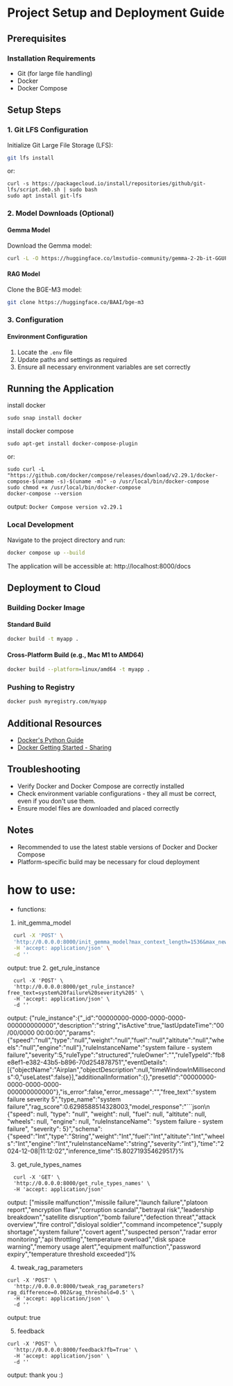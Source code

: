 
# Project Setup and Deployment Guide

## Prerequisites

### Installation Requirements
- Git (for large file handling)
- Docker
- Docker Compose

## Setup Steps

### 1. Git LFS Configuration
Initialize Git Large File Storage (LFS):
```bash
git lfs install
```
or:
```angular2html
curl -s https://packagecloud.io/install/repositories/github/git-lfs/script.deb.sh | sudo bash
sudo apt install git-lfs
```


### 2. Model Downloads (Optional)

#### Gemma Model
Download the Gemma model:
```bash
curl -L -O https://huggingface.co/lmstudio-community/gemma-2-2b-it-GGUF/resolve/main/gemma-2-2b-it-Q8_0.gguf
```

#### RAG Model
Clone the BGE-M3 model:
```bash
git clone https://huggingface.co/BAAI/bge-m3
```

### 3. Configuration

#### Environment Configuration
1. Locate the `.env` file
2. Update paths and settings as required
3. Ensure all necessary environment variables are set correctly


## Running the Application

install docker
```
sudo snap install docker  
```

install docker compose
```
sudo apt-get install docker-compose-plugin
```
or:
```angular2html
sudo curl -L "https://github.com/docker/compose/releases/download/v2.29.1/docker-compose-$(uname -s)-$(uname -m)" -o /usr/local/bin/docker-compose
sudo chmod +x /usr/local/bin/docker-compose
docker-compose --version
```
output: ```Docker Compose version v2.29.1```
### Local Development
Navigate to the project directory and run:
```bash
docker compose up --build
```

The application will be accessible at: http://localhost:8000/docs

## Deployment to Cloud

### Building Docker Image

#### Standard Build
```bash
docker build -t myapp .
```

#### Cross-Platform Build (e.g., Mac M1 to AMD64)


```bash
docker build --platform=linux/amd64 -t myapp .
```

### Pushing to Registry
```bash
docker push myregistry.com/myapp
```

## Additional Resources
- [Docker's Python Guide](https://docs.docker.com/language/python/)
- [Docker Getting Started - Sharing](https://docs.docker.com/go/get-started-sharing/)

## Troubleshooting
- Verify Docker and Docker Compose are correctly installed
- Check environment variable configurations - they all must be correct, even if you don't use them.
- Ensure model files are downloaded and placed correctly

## Notes
- Recommended to use the latest stable versions of Docker and Docker Compose
- Platform-specific build may be necessary for cloud deployment


# how to use:
- functions:
1. init_gemma_model
```bash
  curl -X 'POST' \
  'http://0.0.0.0:8000/init_gemma_model?max_context_length=1536&max_new_tokens=512&n_threads=8' \
  -H 'accept: application/json' \
  -d ''
```
output:
true
2. get_rule_instance
```
  curl -X 'POST' \
  'http://0.0.0.0:8000/get_rule_instance?free_text=system%20failure%20severity%205' \
  -H 'accept: application/json' \
  -d ''
```
output:
{"rule_instance":{"_id":"00000000-0000-0000-0000-000000000000","description":"string","isActive":true,"lastUpdateTime":"00/00/0000 00:00:00","params":{"speed":"null","type":"null","weight":"null","fuel":"null","altitute":"null","wheels":"null","engine":"null"},"ruleInstanceName":"system failure - system failure","severity":5,"ruleType":"structured","ruleOwner":"","ruleTypeId":"fb8e8ef1-e382-43b5-b896-70d254878751","eventDetails":[{"objectName":"Airplan","objectDescription":null,"timeWindowInMilliseconds":0,"useLatest":false}],"additionalInformation":{},"presetId":"00000000-0000-0000-0000-000000000000"},"is_error":false,"error_message":"","free_text":"system failure severity 5","type_name":"system failure","rag_score":0.6298588514328003,"model_response":"```json\n    {\"speed\": null, \"type\": \"null\", \"weight\": null, \"fuel\": null, \"altitute\": null, \"wheels\": null, \"engine\": null, \"ruleInstanceName\": \"system failure - system failure\", \"severity\": 5}","schema":{"speed":"Int","type":"String","weight":"Int","fuel":"Int","altitute":"Int","wheels":"Int","engine":"Int","ruleInstanceName":"string","severity":"int"},"time":"2024-12-08|11:12:02","inference_time":15.802719354629517}%

3. get_rule_types_names
```angular2html
  curl -X 'GET' \
  'http://0.0.0.0:8000/get_rule_types_names' \
  -H 'accept: application/json'
```
output:
["missile malfunction","missile failure","launch failure","platoon report","encryption flaw","corruption scandal","betrayal risk","leadership breakdown","satellite disruption","bomb failure","defection threat","attack overview","fire control","disloyal soldier","command incompetence","supply shortage","system failure","covert agent","suspected person","radar error monitoring","api throttling","temperature overload","disk space warning","memory usage alert","equipment malfunction","password expiry","temperature threshold exceeded"]%

4. tweak_rag_parameters
```angular2html
curl -X 'POST' \
  'http://0.0.0.0:8000/tweak_rag_parameters?rag_difference=0.002&rag_threshold=0.5' \
  -H 'accept: application/json' \
  -d ''
```
output:
true

5. feedback
```
curl -X 'POST' \
  'http://0.0.0.0:8000/feedback?fb=True' \
  -H 'accept: application/json' \
  -d ''
```
output:
thank you :)